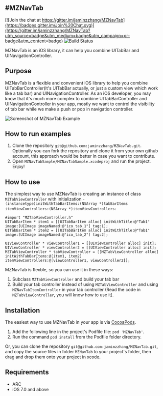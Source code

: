 #MZNavTab
------------------

[![Join the chat at https://gitter.im/jaminzzhang/MZNavTab](https://badges.gitter.im/Join%20Chat.svg)](https://gitter.im/jaminzzhang/MZNavTab?utm_source=badge&utm_medium=badge&utm_campaign=pr-badge&utm_content=badge)
[![Build Status](https://travis-ci.org/jaminzzhang/MZNavTab.svg)](https://travis-ci.org/jaminzzhang/MZNavTab)

MZNavTab is an iOS library, it can help you combine UITabBar and UINavigationController.



Purpose
------------------

MZNavTab is a flexible and convenient iOS library to help you combine UITabBarController(It's UITabBar actually, or just a custom view which work like a tab bar) and UINavigationController. As an iOS developer, you may know that it's much more complex to combine UITabBarController and UINavigationController in your app, mostly we want to control the visibility of tab bar while we make a push or pop in navigation controller.

![Screenshot of MZNavTab Example](MZNavTabSample/ScreenShot/mznavtab_sample.gif)




How to run examples
------------------

1. Clone the repository `git@github.com:jaminzzhang/MZNavTab.git`. Optionally you can fork the repository and clone it from your own github account, this approach would be better in case you want to contribute.
2. Open `MZNavTabSample/MZNavTabSample.xcodeproj` and run the project. Enjoy!




How to use
------------------

The simplest way to use MZNavTab is creating an instance of class `MZTabViewController` with initialization `- (instancetype)initWithTabBarItems:(NSArray *)tabBarItems itemViewControllers:(NSArray *)itemViewControllers`:


```objc
#import "MZTabViewController.h"
UITabBarItem * item1 = [[UITabBarItem alloc] initWithTitle:@"Tab1" image:[UIImage imageNamed:@"ico_tab_1"] tag:1];
UITabBarItem * item2 = [[UITabBarItem alloc] initWithTitle:@"Tab1" image:[UIImage imageNamed:@"ico_tab_2"] tag:2];

UIViewController * viewController1 = [[UIViewController alloc] init];
UIViewController * viewController2 = [[UIViewController alloc] init];
MZTabViewController * tabViewController = [[MZTabViewController alloc] initWithTabBarItems:@[item1, item2] itemViewControllers:@[viewController1, viewController2]];
```

MZNavTab is flexble, so you can use it in these ways:

1. Subclass `MZTabViewController` and build your tab bar
2. Build your tab controller instead of using `MZTabViewController` and using `MZNavTabItemController` in your tab controller (Read the code in `MZTabViewController`, you will know how to use it).




Installation
------------------
The easiest way to use MZNavTab in your app is via [CocoaPods](http://cocoapods.org/ "CocoaPods").

1. Add the following line in the project's Podfile file:
	`pod 'MZNavTab'`.
2. Run the command `pod install` from the Podfile folder directory.


Or, you can clone the repository `git@github.com:jaminzzhang/MZNavTab.git`, and copy the source files in folder `MZNavTab` to your project's folder, then drag and drop them onto your project in xcode.


  


Requirements
------------------

* ARC
* iOS 7.0 and above